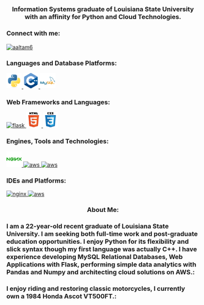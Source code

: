 <h3 align="center">Information Systems graduate of Louisiana State University with an affinity for Python and Cloud Technologies.</h3>

<h3 align="left">Connect with me:</h3>
<p align="left">
<a href="https://www.linkedin.com/in/arturo-altamirano-462a26180/" target="blank"><img align="center" src="https://raw.githubusercontent.com/rahuldkjain/github-profile-readme-generator/master/src/images/icons/Social/linked-in-alt.svg" alt="aaltam6" height="30" width="40" /></a>
</p>

<h3 align="left">Languages and Database Platforms:</h3>

<p align="left"> 

<a href="https://www.python.org" target="_blank" rel="noreferrer"> <img src="https://raw.githubusercontent.com/devicons/devicon/master/icons/python/python-original.svg" alt="python" width="40" height="40"/> </a> 
<a href="https://www.w3schools.com/cpp/" target="_blank" rel="noreferrer"> <img src="https://raw.githubusercontent.com/devicons/devicon/master/icons/cplusplus/cplusplus-original.svg" alt="cplusplus" width="40" height="40"/> </a>
<a href="https://www.mysql.com/" target="_blank" rel="noreferrer"> <img src="https://raw.githubusercontent.com/devicons/devicon/master/icons/mysql/mysql-original-wordmark.svg" alt="mysql" width="40" height="40"/> </a>

</p>

<p align="left"> 

<h3 align="left">Web Frameworks and Languages: </h3>

<a href="https://flask.palletsprojects.com/" target="_blank" rel="noreferrer"> <img src="https://www.vectorlogo.zone/logos/pocoo_flask/pocoo_flask-icon.svg" alt="flask" width="40" height="40"/> </a>
<a href="https://www.w3.org/html/" target="_blank" rel="noreferrer"> <img src="https://raw.githubusercontent.com/devicons/devicon/master/icons/html5/html5-original-wordmark.svg" alt="html5" width="40" height="40"/> </a> 
<a href="https://www.w3schools.com/css/" target="_blank" rel="noreferrer"> <img src="https://raw.githubusercontent.com/devicons/devicon/master/icons/css3/css3-original-wordmark.svg" alt="css3" width="40" height="40"/> </a>   

</p>

<p align="left"> 

<h3 align="left">Engines, Tools and Technologies:</h3>

<a href="https://www.nginx.com" target="_blank" rel="noreferrer"> <img src="https://raw.githubusercontent.com/devicons/devicon/master/icons/nginx/nginx-original.svg" alt="nginx" width="40" height="40"/> </a>
<a href="https://aws.amazon.com/" target="_blank" rel="noreferrer"> <img src="https://cdn.jsdelivr.net/gh/devicons/devicon/icons/amazonwebservices/amazonwebservices-plain-wordmark.svg" alt="aws" width="40" height="40"/> </a>
<a href="https://www.heroku.com/" target="_blank" rel="noreferrer"> <img src="https://cdn.jsdelivr.net/gh/devicons/devicon/icons/heroku/heroku-plain-wordmark.svg" alt="aws" width="40" height="40"/> </a>           

</p>

<p align="left"> 

<h3 align="left">IDEs and Platforms:</h3>

<a href="https://visualstudio.microsoft.com/" target="_blank" rel="noreferrer"> <img src="https://cdn.jsdelivr.net/gh/devicons/devicon/icons/visualstudio/visualstudio-plain.svg" alt="nginx" width="40" height="40"/> </a>
<a href="(https://jupyter.org/" target="_blank" rel="noreferrer"> <img src="https://cdn.jsdelivr.net/gh/devicons/devicon/icons/jupyter/jupyter-original-wordmark.svg" alt="aws" width="40" height="40"/> </a>

</p>

<h3 align="center">About Me:</h3>

<p>
<h3 align="left">I am a 22-year-old recent graduate of Louisiana State University. I am seeking both full-time work and post-graduate education opportunities. I enjoy Python for its flexibility and slick syntax though my first language was actually C++. I have experience developing MySQL Relational Databases, Web Applications with Flask, performing simple data analytics with Pandas and Numpy and architecting cloud solutions on AWS.:</h3>

<h3 align="left">I enjoy riding and restoring classic motorcycles, I currently own a 1984 Honda Ascot VT500FT.:</h3>
</p>






